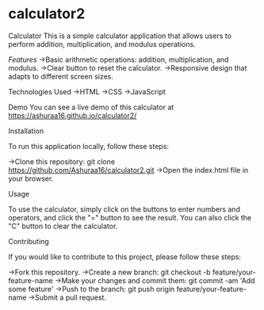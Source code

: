 # calculator2
Calculator
This is a simple calculator application that allows users to perform addition, multiplication, and modulus operations.

*Features*
->Basic arithmetic operations: addition, multiplication, and modulus.
->Clear button to reset the calculator.
->Responsive design that adapts to different screen sizes.


Technologies Used
->HTML
->CSS
->JavaScript

Demo
You can see a live demo of this calculator at https://ashuraa16.github.io/calculator2/

Installation

To run this application locally, follow these steps:

->Clone this repository: git clone https://github.com/Ashuraa16/calculator2.git
->Open the index.html file in your browser.


Usage

To use the calculator, simply click on the buttons to enter numbers and operators, and click the "=" button to see the result. You can also click the "C" button to clear the calculator.


Contributing

If you would like to contribute to this project, please follow these steps:

->Fork this repository.
->Create a new branch: git checkout -b feature/your-feature-name
->Make your changes and commit them: git commit -am 'Add some feature'
->Push to the branch: git push origin feature/your-feature-name
->Submit a pull request.



